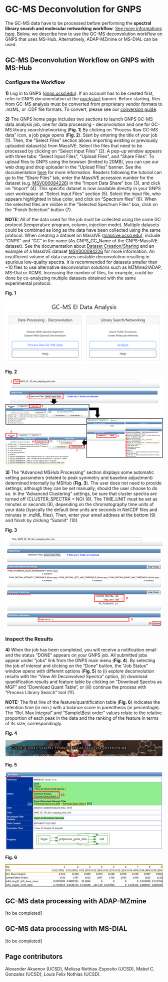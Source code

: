 # GC-MS Deconvolution for GNPS


The GC-MS data have to be processed before performing the **spectral library search and molecular networking workflow**. [See more informations here](gc-ms-library-molecular-network.md). Below, we describe how to use the GC-MS deconvolution workflow on GNPS that uses MS-Hub. Alternatively, ADAP-MZmine or MS-DIAL can be used.


## GC-MS Deconvolution Workflow on GNPS with MS-Hub


### Configure the Workflow
**1)** Log in to GNPS  ([gnps.ucsd.edu](https://gnps.ucsd.edu/ProteoSAFe/static/gnps-splash.jsp)). If an account has to be created first, refer to GNPS documentation at the [quickstart](https://ccms-ucsd.github.io/GNPSDocumentation/quickstart/) banner. Before starting, files from GC-MS analysis must be converted from proprietary vendor formats to .mzML, or .CDF file formats. To convert, please see our [conversion guide](https://ccms-ucsd.github.io/GNPSDocumentation/fileconversion/). 

**2)** The GNPS home page includes two sections to launch GNPS GC-MS data analysis job, one for data processing - deconvolution and one for GC-MS library search/networking (**Fig. 1**) By clicking on “Process Raw GC-MS data” icon, a job page opens (**Fig. 2**). Start by entering the title of your job (1). Then, the “Select Files” section allows importing existing or previously uploaded dataset(s) from MassIVE. Select the files that need to be processed by clicking on “Select Input Files” (2). A pop-up window appears with three tabs: “Select Input Files”, “Upload Files”, and “Share Files”. To upload files to GNPS using the browser (limited to 20MB), you can use our web drag and drop uploader in the “Upload Files” banner. See the documentation [here](https://ccms-ucsd.github.io/GNPSDocumentation/fileupload/) for more information. Readers following the tutorial can go to the “Share Files” tab, enter the MassIVE accession number for the dataset (e.g. [MSV000084226](https://gnps.ucsd.edu/ProteoSAFe/result.jsp?task=671cd79ac3af4c4493e4025d62d161e1&view=advanced_view)) in the “Import Data Share” box (3), and click on “Import” (4). This specific dataset is now available directly in your GNPS user workspace at “Select Input Files” section (5). Select the input file, who appears highlighted in blue color, and click on “Spectrum files” (6). When the selected files are visible in the “Selected Spectrum Files” box, click on the “Finish Selection” button (7).

**NOTE:** All of the data used for the job must be collected using the same GC protocol (temperature program, column, injection mode). Multiple datasets could be combined as long as the data have been collected using the same protocol. When creating a dataset on MassIVE ([massive.ucsd.edu](https://massive.ucsd.edu/ProteoSAFe/static/massive.jsp)), include “GNPS” and “GC” in the name (As GNPS_GC_Name of the GNPS-MassIVE dataset). See the documentation about [Dataset Creation/Sharing](https://ccms-ucsd.github.io/GNPSDocumentation/datasets/) and an example of a MassIVE dataset [MSV000084226](https://gnps.ucsd.edu/ProteoSAFe/result.jsp?task=671cd79ac3af4c4493e4025d62d161e1&view=advanced_view) for more information. An insufficient volume of data causes unstable deconvolution resulting in spurious low-quality spectra. It is recommended for datasets smaller than ~10 files to use alternative deconvolution solutions such as MZMine2/ADAP, MS-Dial or XCMS. Increasing the number of files, for example, could be done by co-analyzing multiple datasets obtained with the same experimental protocol. 

**Fig. 1**

![img](img/GC-MS_documentation/Fig_1.png)

**Fig. 2**

![img](img/GC-MS_documentation/Fig_2.png)

**3)** The “Advanced MSHub Processing” section displays some automatic setting parameters (related to peak symmetry and baseline adjustment) determined internally by MSHub (**Fig. 3**). The user does not need to provide settings, although they can be set manually, should the user choose to do so. In the “Advanced Clustering” settings, be sure that cluster spectra are turned off (CLUSTER_SPECTRA = NO) (8). The TIME_UNIT must be set as minutes or seconds (8), depending on the chromatography time units of your data (typically the default time units are seconds in NetCDF files and minutes in .mzML files). Then, enter your email address at the bottom (9) and finish by clicking “Submit” (10).

**Fig. 3**

![img](img/GC-MS_documentation/Fig_3.png)

### Inspect the Results

**4)** When the job has been completed, you will receive a notification email and the status “DONE” appears on your GNPS job. All submitted jobs appear under “jobs” link from the GNPS main menu (**Fig. 4**). By selecting the job of interest and clicking on the “Done” button, the “Job Status” window opens with different options (**Fig. 5**) to (i) explore deconvolution results with the “View All Deconvolved Spectra” option, (ii) download quantification results and feature table by clicking on “Download Spectra as MGF” and “Download Quant Table”, or (iii) continue the process with “Process Library Search” tool (11).

**NOTE:** The first line of the feature/quantification table (**Fig. 6**) indicates the retention time (in min.) with a balance score in parenthesis (in percentage). The “Rel. Max Integral” and “Sample\Best order” values relate to the relative proportion of each peak in the data and the ranking of the feature in terms of its size, correspondingly.

**Fig. 4**

![img](img/GC-MS_documentation/Fig_4.png)

**Fig. 5**

![img](img/GC-MS_documentation/Fig_5.png)

**Fig. 6**

![img](img/GC-MS_documentation/Fig_6.png)

## GC-MS data processing with ADAP-MZmine
[to be completed]

## GC-MS data processing with MS-DIAL
[to be completed]

## Page contributors
Alexander Aksenov (UCSD), Melissa Nothias-Esposito (UCSD), Mabel C. Gonzales (UCSD), Louis Felix Nothias (UCSD).
